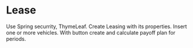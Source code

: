 # Lease
Use Spring securrity, ThymeLeaf. Create Leasing with its properties. Insert one or more vehicles. With button create and calculate payoff plan for periods.
